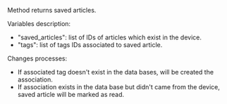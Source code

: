 Method returns saved articles.

Variables description:
- "saved_articles": list of IDs of articles which exist in the device.
- "tags": list of tags IDs associated to saved article.


Changes processes:
- If associated tag doesn't exist in the data bases, will be created the association.
- If association exists in the data base but didn't came from the device, saved article will be marked as read.
